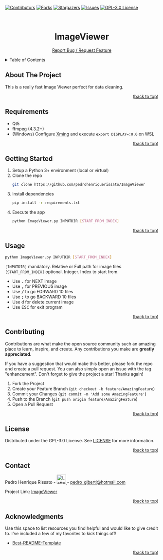 <div id="top"></div>
<!--
*** Thanks for checking out the Best-README-Template. If you have a suggestion
*** that would make this better, please fork the repo and create a pull request
*** or simply open an issue with the tag "enhancement".
*** Don't forget to give the project a star!
*** Thanks again! Now go create something AMAZING! :D
-->

<!-- PROJECT SHIELDS -->
<!--
*** I'm using markdown "reference style" links for readability.
*** Reference links are enclosed in brackets [ ] instead of parentheses ( ).
*** See the bottom of this document for the declaration of the reference variables
*** for contributors-url, forks-url, etc. This is an optional, concise syntax you may use.
*** https://www.markdownguide.org/basic-syntax/#reference-style-links
-->

[![Contributors][contributors-shield]][contributors-url]
[![Forks][forks-shield]][forks-url]
[![Stargazers][stars-shield]][stars-url]
[![Issues][issues-shield]][issues-url]
[![GPL-3.0 License][license-shield]][license-url]

<!-- PROJECT LOGO -->
<br />
<div align="center">
  <h1 align="center">ImageViewer</h1>
    <a href="https://github.com/pedrohenriquerissato/ImageViewer/issues">Report Bug / Request Feature</a>
  </p>
</div>

<!-- TABLE OF CONTENTS -->
<details>
  <summary>Table of Contents</summary>
  <ol>
    <li><a href="#about-the-project">About The Project</a></li>
    <li><a href="#requirements">Requirements</a></li>
    <li><a href="#getting-started">Getting Started</a></li>
    <li><a href="#usage">Usage</a></li>
    <li><a href="#contributing">Contributing</a></li>
    <li><a href="#license">License</a></li>
    <li><a href="#contact">Contact</a></li>
    <li><a href="#acknowledgments">Acknowledgments</a></li>
  </ol>
</details>

<!-- ABOUT THE PROJECT -->

## About The Project

This is a really fast Image Viewer perfect for data cleaning.

<p align="right">(<a href="#top">back to top</a>)</p>

<!-- Requirements -->

## Requirements

- Qt5
- ffmpeg (4.3.2+)
- (Windows) Configure [Xming](https://vlaams-supercomputing-centrum-vscdocumentation.readthedocs-hosted.com/en/latest/access/using_the_xming_x_server_to_display_graphical_programs.html) and execute `export DISPLAY=:0.0` on WSL

<p align="right">(<a href="#top">back to top</a>)</p>

<!-- GETTING STARTED -->

## Getting Started

1. Setup a Python 3+ environment (local or virtual)
2. Clone the repo
   ```sh
   git clone https://github.com/pedrohenriquerissato/ImageViewer
   ```
3. Install dependencies
   ```sh
   pip install -r requirements.txt
   ```
4. Execute the app
   ```sh
   python ImageViewer.py INPUTDIR [START_FROM_INDEX]
   ```

<p align="right">(<a href="#top">back to top</a>)</p>

<!-- USAGE EXAMPLES -->

## Usage

```sh
python ImageViewer.py INPUTDIR [START_FROM_INDEX]
```

`[INPUTDIR]` mandatory. Relative or Full path for image files.  
`[START_FROM_INDEX]` optional. Integer. Index to start from.

- Use <kbd>.</kbd> for NEXT image
- Use <kbd>,</kbd> for PREVIOUS image
- Use <kbd>/</kbd> to go FORWARD 10 files
- Use <kbd>;</kbd> to go BACKWARD 10 files
- Use <kbd>d</kbd> for delete current image
- Use <kbd>ESC</kbd> for exit program

<p align="right">(<a href="#top">back to top</a>)</p>

<!-- CONTRIBUTING -->

## Contributing

Contributions are what make the open source community such an amazing place to learn, inspire, and create. Any contributions you make are **greatly appreciated**.

If you have a suggestion that would make this better, please fork the repo and create a pull request. You can also simply open an issue with the tag "enhancement".
Don't forget to give the project a star! Thanks again!

1. Fork the Project
2. Create your Feature Branch (`git checkout -b feature/AmazingFeature`)
3. Commit your Changes (`git commit -m 'Add some AmazingFeature'`)
4. Push to the Branch (`git push origin feature/AmazingFeature`)
5. Open a Pull Request

<p align="right">(<a href="#top">back to top</a>)</p>

<!-- LICENSE -->

## License

Distributed under the GPL-3.0 License. See [LICENSE](./LICENSE) for more information.

<p align="right">(<a href="#top">back to top</a>)</p>

<!-- CONTACT -->

## Contact

Pedro Henrique Rissato - <a href="https://www.linkedin.com/in/phdev/">
<img src="https://content.linkedin.com/content/dam/me/business/en-us/amp/brand-site/v2/bg/LI-Bug.svg.original.svg" alt="Letters I and N written in white in an blue background" width="30" height="30"/>
</a> - pedro_giberti@hotmail.com

Project Link: [ImageViewer](https://github.com/pedrohenriquerissato/ImageViewer)

<p align="right">(<a href="#top">back to top</a>)</p>

<!-- ACKNOWLEDGMENTS -->

## Acknowledgments

Use this space to list resources you find helpful and would like to give credit to. I've included a few of my favorites to kick things off!

- [Best-README-Template](https://github.com/othneildrew/Best-README-Template)

<p align="right">(<a href="#top">back to top</a>)</p>

<!-- MARKDOWN LINKS & IMAGES -->
<!-- https://www.markdownguide.org/basic-syntax/#reference-style-links -->

[contributors-shield]: https://img.shields.io/github/contributors/othneildrew/Best-README-Template.svg?style=for-the-badge
[contributors-url]: https://github.com/pedrohenriquerissato/ImageViewer/graphs/contributors
[forks-shield]: https://img.shields.io/github/forks/othneildrew/Best-README-Template.svg?style=for-the-badge
[forks-url]: https://github.com/pedrohenriquerissato/ImageViewer/network/members
[stars-shield]: https://img.shields.io/github/stars/othneildrew/Best-README-Template.svg?style=for-the-badge
[stars-url]: https://github.com/pedrohenriquerissato/ImageViewer/stargazers
[issues-shield]: https://img.shields.io/github/issues/othneildrew/Best-README-Template.svg?style=for-the-badge
[issues-url]: https://github.com/pedrohenriquerissato/ImageViewer/issues
[license-shield]: https://img.shields.io/github/license/othneildrew/Best-README-Template.svg?style=for-the-badge
[license-url]: https://github.com/pedrohenriquerissato/ImageViewer/blob/master/LICENSE
[linkedin-logo]: https://content.linkedin.com/content/dam/me/business/en-us/amp/brand-site/v2/bg/LI-Bug.svg.original.svg
